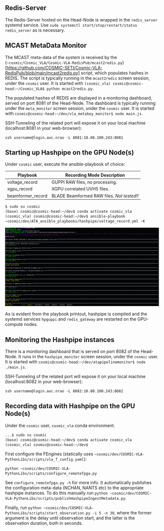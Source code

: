 ## Redis-Server

The Redis-Server hosted on the Head-Node is wrapped in the `redis_server` systemd service. Use `sudo systemctl start/stop/restart/status redis_server` as is necessary.

## MCAST MetaData Monitor

The MCAST meta-data of the system is received by the (`~cosmic/Cosmic_VLA/Cosmic-VLA-RedisPub/mcast2redis.py`)[https://github.com/COSMIC-SETI/Cosmic-VLA-RedisPub/blob/main/mcast2redis.py] script, which populates hashes in REDIS. The script is typically running in the `mcast2redis` screen session, under the `cosmic` user. It is started with `(cosmic_vla) cosmic@cosmic-head:~/Cosmic_VLA$ python mcast2redis.py`.

The populated hashes of REDIS are displayed in a monitoring dashboard, served on port 8081 of the Head-Node. The dashboard is typically running under the `meta_monitor` screen session, under the `cosmic` user. It is started with `cosmic@cosmic-head:~/dev/vla_metakey_monitor$ node main.js`.

SSH-Tunneling of the related port will expose it on your local machine (localhost:8081 in your web-browser):
```
ssh username@login.aoc.nrao -L 8081:10.80.100.243:8081
```

## Starting up Hashpipe on the GPU Node(s)

Under `cosmic` user, execute the ansible-playbook of choice:

Playbook | Recording Mode Description
-|-
voltage_record | GUPPI RAW files, no processing.
xgpu_record | XGPU correlated UVH5 files.
beamformer_record | BLADE Beamformed RAW files. *Not tested!!*

```
$ sudo su cosmic
(base) cosmic@cosmic-head:~/dev$ conda activate cosmic_vla
(cosmic_vla) cosmic@cosmic-head:~/dev$ ansible-playbook ~cosmic/dev/ATA_ansible_playbooks/hashpipe/voltage_record.yml -K
```

![cosmic_head Starting Hashpipe](./images/cosmic_head_start_hashpipe.png)

As is evident from the playbook printout, hashpipe is compiled and the systemd services `hpguppi` and `redis_gateway` are restarted on the GPU-compute nodes.

## Monitoring the Hashpipe instances

There is a monitoring dashboard that is served on port 8082 of the Head-Node. It runs in the `hashpipe_monitor` screen session, under the `cosmic` user. It is started with `cosmic@cosmic-head:~/dev/atapipelinemonitor$ node ./main.js`.

SSH-Tunneling of the related port will expose it on your local machine (localhost:8082 in your web-browser):
```
ssh username@login.aoc.nrao -L 8082:10.80.100.243:8082
```

## Recording data with Hashpipe on the GPU Node(s)

Under the `cosmic` user, `cosmic_vla` conda environment.
```
...$ sudo su cosmic
(base) cosmic@cosmic-head:~/dev$ conda activate cosmic_vla
(cosmic_vla) cosmic@cosmic-head:~/dev$
```

First configure the FEngines (statically uses `~cosmic/dev/COSMIC-VLA-PythonLibs/scripts/vla_f_config.yaml`):
```
python ~cosmic/dev/COSMIC-VLA-PythonLibs/scripts/configure_remotefpga.py
```

See `configure_remotefpga.py -h` for more info. It automatically publishes the configuration meta-data (NCHAN, NANTS etc) to the appropriate hashpipe instances. To do this manually run `python ~cosmic/dev/COSMIC-VLA-PythonLibs/scripts/publishHashpipeIngestMetadata.py`.

Finally, run `python ~cosmic/dev/COSMIC-VLA-PythonLibs/scripts/start_observation.py -i 5 -n 30`, where the former argument is the delay until observation start, and the latter is the observation duration, both in seconds.